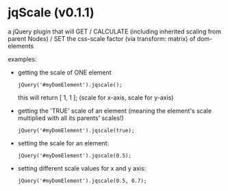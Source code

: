 jqScale (v0.1.1)
=======

a jQuery plugin that will GET / CALCULATE (including inherited scaling from parent Nodes) / SET the css-scale factor (via transform: matrix) of dom-elements 


examples:

* getting the scale of ONE element

   ``jQuery('#myDomElement').jqscale();``

    this will return     [ 1, 1 ];     (scale for x-axis, scale for y-axis)


* getting the 'TRUE' scale of an element (meaning the element's scale multiplied with all its parents' scales!)

    ``jQuery('#myDomElement').jqscale(true);``

* setting the scale for an element:

    ``jQuery('#myDomElement').jqscale(0.5);``

* setting different scale values for x and y axis:

    ``jQuery('#myDomElement').jqscale(0.5, 0.7);``

		